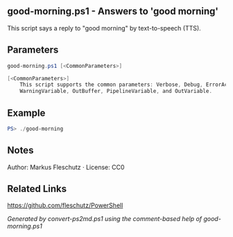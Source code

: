 ## good-morning.ps1 - Answers to 'good morning'

This script says a reply to "good morning" by text-to-speech (TTS).

## Parameters
```powershell
good-morning.ps1 [<CommonParameters>]

[<CommonParameters>]
    This script supports the common parameters: Verbose, Debug, ErrorAction, ErrorVariable, WarningAction, 
    WarningVariable, OutBuffer, PipelineVariable, and OutVariable.
```

## Example
```powershell
PS> ./good-morning

```

## Notes
Author: Markus Fleschutz · License: CC0

## Related Links
https://github.com/fleschutz/PowerShell

*Generated by convert-ps2md.ps1 using the comment-based help of good-morning.ps1*
